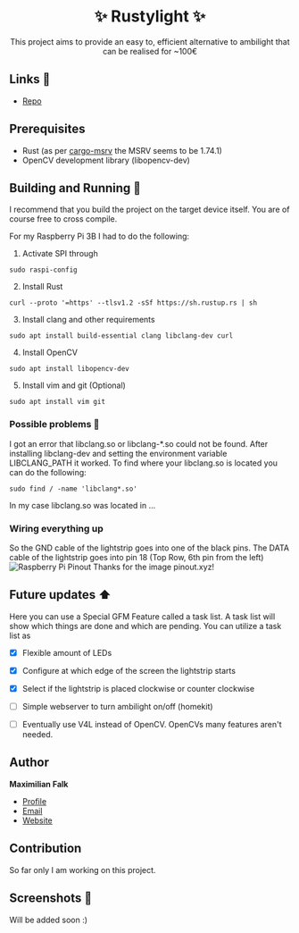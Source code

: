 <h1 align="center">✨ Rustylight ✨</h1>

<p align=center>This project aims to provide an easy to, efficient alternative to ambilight that can be realised for ~100€</p> 

## Links 🔗
- [Repo](https://github.com/FalkMaximilian/rustylight.git "Rustylight Repo")

## Prerequisites 

- Rust (as per [cargo-msrv](https://crates.io/crates/cargo-msrv) the MSRV seems to be 1.74.1)
- OpenCV development library (libopencv-dev)

## Building and Running 🏃

I recommend that you build the project on the target device itself. You are of course free to cross compile.

For my Raspberry Pi 3B I had to do the following:

1. Activate SPI through 
```
sudo raspi-config
```
2. Install Rust
```
curl --proto '=https' --tlsv1.2 -sSf https://sh.rustup.rs | sh
```
3. Install clang and other requirements
```
sudo apt install build-essential clang libclang-dev curl
```
4. Install OpenCV
```
sudo apt install libopencv-dev
```
5. Install vim and git (Optional)
```
sudo apt install vim git
```

### Possible problems 🚨
I got an error that libclang.so or libclang-*.so could not be found. After installing libclang-dev and setting the environment variable LIBCLANG_PATH it worked. To find where your libclang.so is located you can do the following:
```
sudo find / -name 'libclang*.so'
```
In my case libclang.so was located in ...

### Wiring everything up 

So the GND cable of the lightstrip goes into one of the black pins. The DATA cable of the lightstrip goes into pin 18 (Top Row, 6th pin from the left)
![Raspberry Pi Pinout](https://raw.githubusercontent.com/pinout-xyz/Pinout.xyz/master/resources/raspberry-pi-pinout.png)
Thanks for the image pinout.xyz!



## Future updates ⬆️

Here you can use a Special GFM Feature called a task list. A task list will show which things are done and which are pending. You can utilize a task list as

- [x] Flexible amount of LEDs
- [x] Configure at which edge of the screen the lightstrip starts 
- [x] Select if the lightstrip is placed clockwise or counter clockwise
- [ ] Simple webserver to turn ambilight on/off (homekit)
- [ ] Eventually use V4L instead of OpenCV. OpenCVs many features aren't needed.



## Author

**Maximilian Falk**

- [Profile](https://github.com/FalkMaximilian "Maximilian Falk")
- [Email](mailto:falk.maximilian@outlook.com?subject=Rustylight% ":P")
- [Website](https://maximilian-falk.com/ "maximilian-falk.com")


## Contribution

So far only I am working on this project.

## Screenshots 📸

Will be added soon :)

